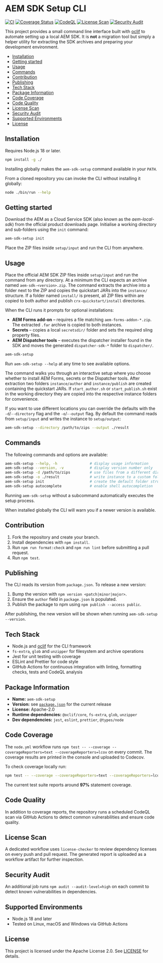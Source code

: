# AEM SDK Setup CLI

[![CI](https://github.com/AEM-X/aem-sdk-setup/actions/workflows/node.yml/badge.svg)](https://github.com/AEM-X/aem-sdk-setup/actions/workflows/node.yml)
[![Coverage Status](https://codecov.io/gh/AEM-X/aem-sdk-setup/branch/main/graph/badge.svg)](https://codecov.io/gh/AEM-X/aem-sdk-setup)
[![CodeQL](https://github.com/AEM-X/aem-sdk-setup/actions/workflows/codeql.yml/badge.svg)](https://github.com/AEM-X/aem-sdk-setup/actions/workflows/codeql.yml)
[![License Scan](https://github.com/AEM-X/aem-sdk-setup/actions/workflows/license.yml/badge.svg)](https://github.com/AEM-X/aem-sdk-setup/actions/workflows/license.yml)
[![Security Audit](https://github.com/AEM-X/aem-sdk-setup/actions/workflows/npm-audit.yml/badge.svg)](https://github.com/AEM-X/aem-sdk-setup/actions/workflows/npm-audit.yml)

This project provides a small command line interface built with [oclif](https://oclif.io/) to automate setting up a local AEM SDK. It is **not** a migration tool but simply a helper utility for extracting the SDK archives and preparing your development environment.

<!-- toc -->

- [Installation](#installation)
- [Getting started](#getting-started)
- [Usage](#usage)
- [Commands](#commands)
- [Contribution](#contribution)
- [Publishing](#publishing)
- [Tech Stack](#tech-stack)
- [Package Information](#package-information)
- [Code Coverage](#code-coverage)
- [Code Quality](#code-quality)
- [License Scan](#license-scan)
- [Security Audit](#security-audit)
- [Supported Environments](#supported-environments)
- [License](#license)
<!-- tocstop -->

## Installation

Requires Node.js 18 or later.

```bash
npm install -g ./
```

Installing globally makes the `aem-sdk-setup` command available in your `PATH`.

From a cloned repository you can invoke the CLI without installing it globally:

```bash
node ./bin/run --help
```

## Getting started

Download the AEM as a Cloud Service SDK (also known as the _aem-local-sdk_) from
the official product downloads page. Initialise a working directory and
sub‑folders using the `init` command:

```bash
aem-sdk-setup init
```

Place the ZIP files inside `setup/input` and run the CLI from anywhere.

## Usage

Place the official AEM SDK ZIP files inside `setup/input` and run the command
from any directory. At a minimum the CLI expects an archive named
`aem-sdk-<version>.zip`. The command extracts the archive into a folder next to
the ZIP and copies the quickstart JARs into the `instance/` structure. If a
folder named `install/` is present, all ZIP files within are copied to both
author and publish `crx-quickstart/install` directories.

When the CLI runs it prompts for optional installations:

- **AEM Forms add‑on** – requires a file matching
  `aem-forms-addon-*.zip`. The extracted `.far` archive is copied to both
  instances.
- **Secrets** – copies a local `secretsdir/` folder and sets the required sling
  property files.
- **AEM Dispatcher tools** – executes the dispatcher installer found in the SDK
  and moves the generated `dispatcher-sdk-*` folder to `dispatcher/`.

```bash
aem-sdk-setup
```

Run `aem-sdk-setup --help` at any time to see available options.

The command walks you through an interactive setup where you choose whether to
install AEM Forms, secrets or the Dispatcher tools. After extraction two
folders `instance/author` and `instance/publish` are created containing the
quickstart JARs. If `start_author.sh` or `start_publish.sh` exist in the working
directory they are copied into the respective instance folders for convenience.

If you want to use different locations you can override the defaults with the
`-d`/`--directory` flag and the `-o`/`--output` flag. By default the command
reads from `setup/input` and writes the instance to `setup/output`:

```bash
aem-sdk-setup --directory /path/to/zips --output ./result
```

## Commands

The following commands and options are available:

```bash
aem-sdk-setup --help, -h               # display usage information
aem-sdk-setup --version, -v            # display version number only
aem-sdk-setup -d /path/to/zips         # use files from a different directory
aem-sdk-setup -o ./result              # write instance to a custom folder
aem-sdk-setup init                     # create the default folder structure
aem-sdk-setup autocomplete             # enable shell autocompletion
```

Running `aem-sdk-setup` without a subcommand automatically executes the setup process.

When installed globally the CLI will warn you if a newer version is available.

## Contribution

1. Fork the repository and create your branch.
2. Install dependencies with `npm install`.
3. Run `npm run format:check` and `npm run lint` before submitting a pull request.
4. Run `npm test`.

## Publishing

The CLI reads its version from `package.json`. To release a new version:

1. Bump the version with `npm version <patch|minor|major>`.
2. Ensure the `author` field in `package.json` is populated.
3. Publish the package to npm using `npm publish --access public`.

After publishing, the new version will be shown when running `aem-sdk-setup --version`.

## Tech Stack

- Node.js and [oclif](https://oclif.io/) for the CLI framework
- `fs-extra`, `glob` and `unzipper` for filesystem and archive operations
- Jest for unit testing with coverage
- ESLint and Prettier for code style
- GitHub Actions for continuous integration with linting, formatting checks, tests and CodeQL analysis

## Package Information

- **Name:** `aem-sdk-setup`
- **Version:** see [`package.json`](package.json) for the current release
- **License:** Apache-2.0
- **Runtime dependencies:** `@oclif/core`, `fs-extra`, `glob`, `unzipper`
- **Dev dependencies:** `jest`, `eslint`, `prettier`, `@types/node`

## Code Coverage

The `node.yml` workflow runs `npm test -- --coverage --coverageReporters=text --coverageReporters=lcov` on every commit. The coverage
results are printed in the console and uploaded to Codecov.

To check coverage locally run:

```bash
npm test -- --coverage --coverageReporters=text --coverageReporters=lcov
```

The current test suite reports around **97%** statement coverage.

## Code Quality

In addition to coverage reports, the repository runs a scheduled CodeQL scan via
GitHub Actions to detect common vulnerabilities and ensure code quality.

## License Scan

A dedicated workflow uses `license-checker` to review dependency licenses on
every push and pull request. The generated report is uploaded as a workflow
artifact for further inspection.

## Security Audit

An additional job runs `npm audit --audit-level=high` on each commit to detect
known vulnerabilities in dependencies.

## Supported Environments

- Node.js 18 and later
- Tested on Linux, macOS and Windows via GitHub Actions

## License

This project is licensed under the Apache License 2.0. See [LICENSE](LICENSE) for details.
